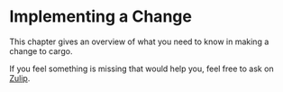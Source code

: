 # Implementing a Change

This chapter gives an overview of what you need to know in making a change to cargo.

If you feel something is missing that would help you, feel free to ask on
[Zulip](https://rust-lang.zulipchat.com/#narrow/stream/246057-t-cargo).
